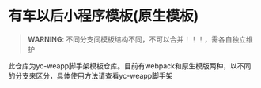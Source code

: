 # 有车以后小程序模板(原生模板)

> **WARNING**: 不同分支间模板结构不同，不可以合并！！！，需各自独立维护

此仓库为yc-weapp脚手架模板仓库。目前有webpack和原生模版两种，以不同的分支来区分，具体使用方法请查看yc-weapp脚手架

